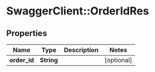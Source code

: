 # SwaggerClient::OrderIdRes

## Properties
Name | Type | Description | Notes
------------ | ------------- | ------------- | -------------
**order_id** | **String** |  | [optional] 


